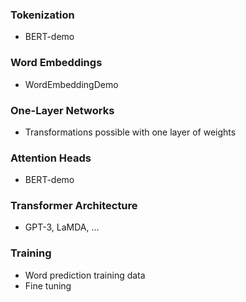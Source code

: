 ### Tokenization ###
* BERT-demo

### Word Embeddings ###
* WordEmbeddingDemo

### One-Layer Networks ###
* Transformations possible with one layer of weights

### Attention Heads ###
* BERT-demo

### Transformer Architecture ###
* GPT-3, LaMDA, ...

### Training ###
* Word prediction training data
* Fine tuning